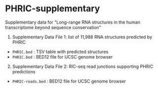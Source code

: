 # PHRIC-supplementary
Supplementary data for "Long-range RNA structures in the human transcriptome beyond sequence conservation"

1. Supplementary Data File 1: list of 11,988 RNA structures predicted by PHRIC
  + `PHRIC.bed` : TSV table with predicted structures
  + `PHRIC.bed` : BED12 file for UCSC genome browser
2. Supplementary Data File 2: RIC-seq read junctions supporting PHRIC predictions
  + `PHRIC-reads.bed` : BED12 file for UCSC genome browser
